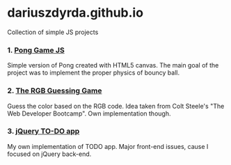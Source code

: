 # dariuszdyrda.github.io
Collection of simple JS projects


### 1. [Pong Game JS](https://dariuszdyrda.github.io/PongGameJS/index.html)
  Simple version of Pong created with HTML5 canvas. The main goal of the project was to implement the proper physics of bouncy ball.
  
### 2. [The RGB Guessing Game](https://dariuszdyrda.github.io/TheRGBGuessingGame/index.html)
  Guess the color based on the RGB code. Idea taken from Colt Steele's "The Web Developer Bootcamp". Own implementation though.
### 3. [jQuery TO-DO app](https://dariuszdyrda.github.io/jQueryTodo/index.html)
  My own implementation of TODO app. Major front-end issues, cause I focused on jQuery back-end.
